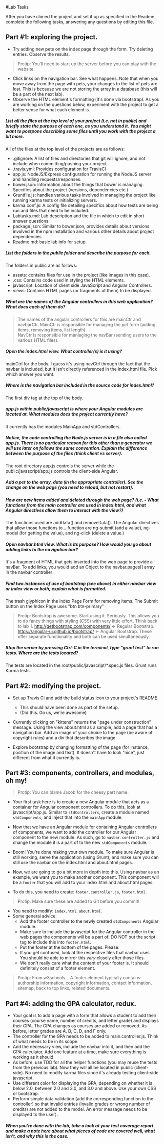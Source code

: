 #Lab Tasks

After you have cloned the project and set it up as specified in the Readme, complete the following tasks, answering any
questions by editing this file.

## Part #1: exploring the project.

- Try adding new pets on the index page through the form. Try deleting entries. Observe the results.

> Protip: You'll need to start up the server before you can play with the website.

- Click links on the navigation bar. See what happens. Note that when you move away from the page with pets, your changes to the list of pets are lost. This is because we are not storing the array in a database (this will be a part of the next lab).
- Observe the HTML element's formatting (it's done via bootstrap). As you are working on the questions below, experiment with the project to get a better sense for what each element is.

##### List all the files at the top level of your project (i.e. not in public) and briefly state the purpose of each one, as you understand it. You might want to postpone describing some files until you work with the project a bit more.

All of the files at the top level of the projects are as follows:
- .gitignore: A list of files and directories that git will ignore, and not include when committing/pushing your project.
- .travis.yml: Provides configuration for TravisCI
- app.js: NodeJS/Express configuration for running the NodeJS server and handling requests/responses.
- bower.json: Information about the things that bower is managing. Specifics about the project (versions, dependencies etc.)
- Gruntfile.js: handles various tasks involved in managing the project like running karma tests or initializing servers.
- karma.conf.js: A config file detailing specifics about how tests are being run and files that need to be included.
- Labtasks.md: Lab description and the file in which to edit in short answer questions.
- package.json: Similar to bower.json, provides details about versions involved in the npm installation and various other details about project dependencies.
- Readme.md: basic lab info for setup.

##### List the folders in the public folder and describe the purpose for each.

The folders in public are as follows:
- assets: contains files for use in the project (like images in this case).
- .css: Contains code used in styling the HTML elements.
- javascript: Location of client side JavaScript and Angular Controllers.
- views: Contains HTML pages (or fragments of them) to be displayed.

##### What are the names of the Angular controllers in this web application? What does each of them do?

> The names of the angular controllers for this are mainCtr and navbarCtr.
> MainCtr is responsible for managing the pet form (adding items, removing items, list length).  
> NavCtr is responsible for maniaging the navBar (sending users to the various HTML files).

##### Open the index.html view. What controller(s) is it using?

mainCtrl for the body. I guess it's using navCtrl through the fact that the navbar is included, but it isn't directly referenced in the index.html file. Pick which answer you want.

##### Where is the navigation bar included in the source code for index.html?

The first div tag at the top of the body.

##### app.js within public/javascript is where your Angular modules are located at. What modules does the project currently have?

It currently has the modules MainApp and stdControllers.

##### Notice, the code controlling the Node.js server is in a file also called app.js. There is no particular reason for this other than a generator we will use later on follows the same convention. Explain the difference between the purpose of the files (think client vs server).

The root directory app.js controls the server while the public/javascript/app.js controls the client-side Angular.

##### Add a pet to the array, data (in the appropriate controller). See the change on the web page (you need to reload, but not restart).


##### How are new items added and deleted through the web page? (i.e. - What functions from the main controller are used in index.html, and what Angular directives allow them to interact with the view?)

The functions used are addData() and removeData().
The Angular directives that allow those functions to... function are ng-submit (add a value), ng-model (for getting the value), and ng-click (delete a value.)

##### Open navbar.html view. What is its purpose? How would you go about adding links to the navigation bar?

It's a fragment of HTML that gets inserted into the web page to provide a navBar. To add links, you would add an Object to the navbar.pages[] array in the navbar controller

##### Find two instances of use of bootstrap (see above) in either navbar view or index view or both; explain what is formatted.

The trash glyphicon in the Index Page Form for removing items.
The Submit button on the Index Page uses "btn btn-primary"


>Protip: Bootstrap is awesome. Start using it. Seriously. This allows you to do fancy things with styling (CSS) with very little effort. Think back to lab 1. http://getbootstrap.com/components/ <- Regular Bootstrap. https://angular-ui.github.io/bootstrap/ <- Angular Bootstrap. These offer separate functionality and both can be used simultaneously.

##### Stop the server by pressing Ctrl-C in the terminal, type "grunt test" to run tests. Where are the tests located?

The tests are located in the root/public/javascript/*.spec.js files. Grunt runs Karma tests.

## Part #2: modifying the project.

- Set up Travis CI and add the build status icon to your project's README.
  - This should have been done as part of the setup.
  - (Did this. Go us, we're awesome)

- Currently clicking on "kittens" returns the "page under construction" message. Using the view about.html as a sample, add a page that has a navigation bar. Add an image of your choice to the page (be aware of copyright rules) and a div that describes the image.
- Explore bootstrap by changing formatting of the page (for instance, position of the image and text). It doesn't have to look "nice", just different from what it currently is.

## Part #3: components, controllers, and modules, oh my!

>Protip: You can blame Jacob for the cheesy part name.

- Your first task here is to create a new Angular module that acts as a container for Angular component controllers. To do this, look at javascript/app.js. Similar to `stdControllers`, create a module named `stdComponents`, and inject that into the `mainApp` module.
- Now that we have an Angular module for containing Angular controllers of components, we want to add the controller for our Angular component to the new module. As such, go to `navbar.controller.js` and change the module it is a part of to the new `stdComponents` module.
- Boom! You're done making your own module. To make sure Angular is still working, serve the application (using Grunt), and make sure you can still use the navbar on the index.html and about.html pages.

- Now, we are going to go a bit more in depth into this. Using navbar as an example, we want you to make another component. This component will be a `footer` that you will add to your index.html and about.html pages.
- To do this, you need to create: `footer.controller.js`, `footer.html`.

>Protip: Make sure these are added to Git before you commit!

- You need to modify: `index.html`, `about.html`.
- Some general advice:
  - Add the footer controller to the newly created `stdComponents` Angular module.
  - Make sure to include the javascript for the Angular controller in the web pages the components will be a part of. DO NOT put the script tag to include this into `footer.html`.
  - Put the footer at the bottom of the pages. Please.
  - If you get confused, look at the respective files that navbar uses. You should be able to mirror this _very_ closely after those files.
  - We don't really care what the content of your footer is. It should definitely consist of a footer element.

>Protip: From w3schools... A footer element typically contains: authorship information, copyright information, contact information, sitemap, back to top links, related documents.


## Part #4: adding the GPA calculator, redux.
- Your goal is to add a page with a form that allows a student to add their courses (course name, number of credits, and letter grade) and displays their GPA. The GPA changes as courses are added or removed. As before, letter grades are A, B, C, D, and F only.
- The controller for the GPA needs to be added to main.controller.js. Think of what needs to be in its scope.
- Add the necessary view, include the navbar into it, and then add the GPA calculator. Add one feature at a time, make sure everything is working as it should.
- As before, use TDD for all the helper functions (you may reuse the tests from the previous lab). Now they will all be located in public (client-side). No need to modify karma files since it's already testing client-side javascript.
- Use different color for displaying the GPA, depending on whether it is below 2.0, between 2.0 and 3.0, and 3.0 and above. Use your own CSS or bootstrap.
- Perform simple data validation (add the corresponding function to the controller) so that invalid entries (invalid grades or wrong number of credits) are not added to the model. An error message needs to be displayed to the user).

##### When you're done with the lab, take a look at your test coverage report and make a note here about what pieces of code are covered well, what isn't, and why this is the case.
